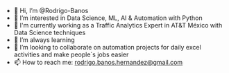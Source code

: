 - 👋 Hi, I’m @Rodrigo-Banos
- 👀 I’m interested in Data Science, ML, AI & Automation with Python
- 🔹 I'm currently working as a Traffic Analytics Expert in AT&T México with Data Science techniques
- 🌱 I’m always learning
- 💞️ I’m looking to collaborate on automation projects for daily excel activities and make people´s jobs easier
- 📫 How to reach me: rodrigo.banos.hernandez@gmail.com

<!---
Rodrigo-Banos/Rodrigo-Banos is a ✨ special ✨ repository because its `README.md` (this file) appears on your GitHub profile.
You can click the Preview link to take a look at your changes.
--->
